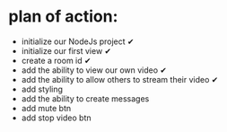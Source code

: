 # plan of action:

- initialize our NodeJs project ✔
- initialize our first view ✔
- create a room id ✔
- add the ability to view our own video ✔
- add the ability to allow others to stream their video ✔
- add styling
- add the ability to create messages
- add mute btn
- add stop video btn

